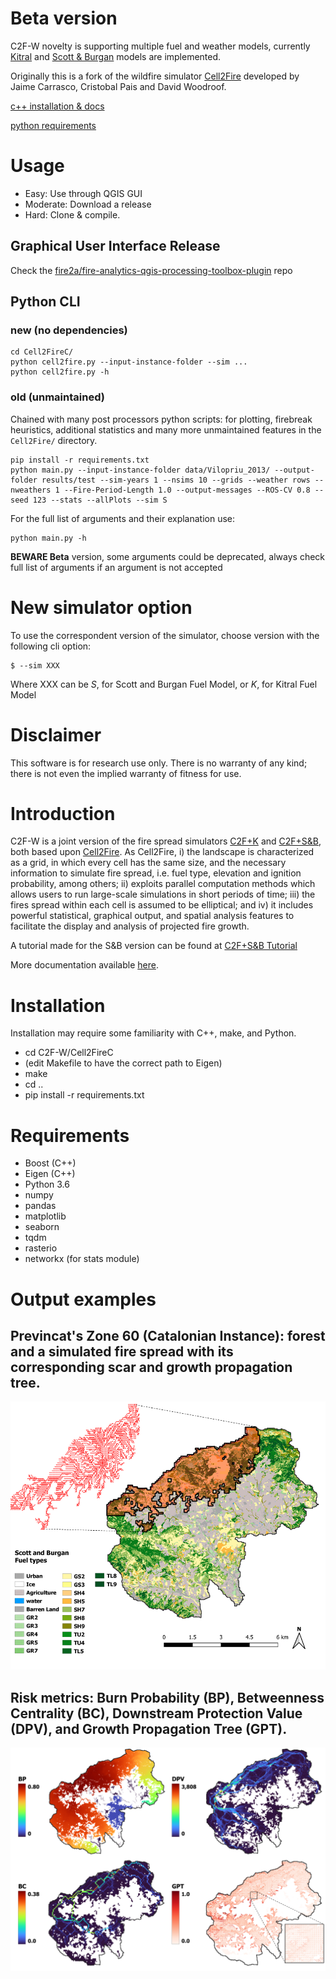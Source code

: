 #  Beta version
C2F-W novelty is supporting multiple fuel and weather models, currently [Kitral](https://github.com/fire2a/C2FK) and [Scott & Burgan](https://github.com/github.com/fire2a/C2FSB) models are implemented.

Originally this is a fork of the wildfire simulator [Cell2Fire](https://github.com/cell2fire/Cell2Fire/) developed by Jaime Carrasco, Cristobal Pais and David Woodroof.

[c++ installation & docs](https://fdobad.github.io/docs/docs/Cell2Fire/README.html)

[python requirements](https://raw.githubusercontent.com/fdobad/C2FK/test/requirements.txt)

# Usage
- Easy: Use through QGIS GUI
- Moderate: Download a release
- Hard: Clone & compile.

## Graphical User Interface Release
Check the [fire2a/fire-analytics-qgis-processing-toolbox-plugin](https://github.com/fire2a/fire-analytics-qgis-processing-toolbox-plugin) repo

## Python CLI 
### new (no dependencies)
```
cd Cell2FireC/
python cell2fire.py --input-instance-folder --sim ...
python cell2fire.py -h
```
### old (unmaintained)
Chained with many post processors python scripts: for plotting, firebreak heuristics, additional statistics and many more unmaintained features in the `Cell2Fire/` directory.
```
pip install -r requirements.txt
python main.py --input-instance-folder data/Vilopriu_2013/ --output-folder results/test --sim-years 1 --nsims 10 --grids --weather rows --nweathers 1 --Fire-Period-Length 1.0 --output-messages --ROS-CV 0.8 --seed 123 --stats --allPlots --sim S
```
For the full list of arguments and their explanation use:
```
python main.py -h
```
__BEWARE Beta__ version, some arguments could be deprecated, always check full list of arguments if an argument is not accepted

# New simulator option
To use the correspondent version of the simulator, choose version with the following cli option:
```
$ --sim XXX
```
Where XXX can be *S*, for Scott and Burgan Fuel Model, or *K*, for Kitral Fuel Model

# Disclaimer
This software is for research use only. There is no warranty of any kind; there is not even the implied warranty of fitness for use.

# Introduction
C2F-W is a joint version of the fire spread simulators [C2F+K](https://github.com/fire2a/C2FK) and [C2F+S&B](https://github.com/fire2a/C2FSB), both based upon [Cell2Fire](https://github.com/cell2fire/Cell2Fire). As Cell2Fire, i) the landscape is characterized as a grid, in which every cell has the same size, and the necessary information to simulate fire spread, i.e. fuel type, elevation and ignition probability, among others; ii) exploits parallel computation methods which allows users to run large-scale simulations in short periods of time; iii) the fires spread within each cell is assumed to be elliptical; and iv) it includes powerful statistical, graphical output, and spatial analysis features to facilitate the display and analysis of projected fire growth.

A tutorial made for the S&B version can be found at [C2F+S&B Tutorial](https://github.com/fire2a/C2FSB/blob/main/C2FS%26B_Tutorial.pdf)

More documentation available [here](https://fdobad.github.io/docs/).

# Installation
Installation may require some familiarity with C++, make, and Python.
* cd C2F-W/Cell2FireC
* (edit Makefile to have the correct path to Eigen)
* make
* cd .. 
* pip install -r requirements.txt

# Requirements
- Boost (C++)
- Eigen (C++)
- Python 3.6
- numpy
- pandas
- matplotlib
- seaborn
- tqdm
- rasterio
- networkx (for stats module)

# Output examples
## Previncat's Zone 60 (Catalonian Instance): forest and a simulated fire spread with its corresponding scar and growth propagation tree. 
![Example-Instance_Scar](output/example-scar.png)
## Risk metrics: Burn Probability (BP), Betweenness Centrality (BC), Downstream Protection Value (DPV), and Growth Propagation Tree (GPT). 
![Example-Risk_Metrics](output/example-metrics.png)
